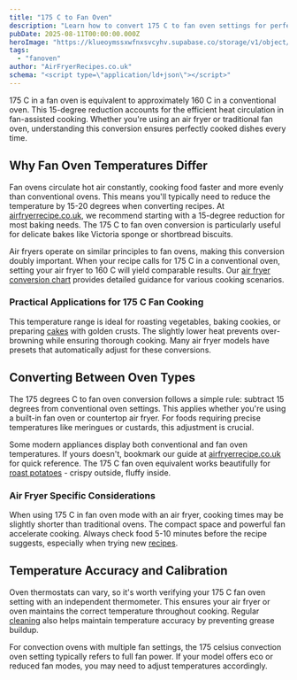 ```yaml
---
title: "175 C to Fan Oven"
description: "Learn how to convert 175 C to fan oven settings for perfect air fryer cooking. Includes temperature charts and practical tips for UK kitchens."
pubDate: 2025-08-11T00:00:00.000Z
heroImage: "https://klueoymssxwfnxsvcyhv.supabase.co/storage/v1/object/public/md/175-c-to-fan-oven-4031b7d2.png"
tags:
  - "fanoven"
author: "AirFryerRecipes.co.uk"
schema: "<script type=\"application/ld+json\"></script>"
---
```


<p>175 C in a fan oven is equivalent to approximately 160 C in a conventional oven. This 15-degree reduction accounts for the efficient heat circulation in fan-assisted cooking. Whether you're using an air fryer or traditional fan oven, understanding this conversion ensures perfectly cooked dishes every time.</p>

<h2>Why Fan Oven Temperatures Differ</h2>
<p>Fan ovens circulate hot air constantly, cooking food faster and more evenly than conventional ovens. This means you'll typically need to reduce the temperature by 15-20 degrees when converting recipes. At <a href=https://www.airfryerrecipe.co.uk>airfryerrecipe.co.uk</a>, we recommend starting with a 15-degree reduction for most baking needs. The 175 C to fan oven conversion is particularly useful for delicate bakes like Victoria sponge or shortbread biscuits.</p>
<p>Air fryers operate on similar principles to fan ovens, making this conversion doubly important. When your recipe calls for 175 C in a conventional oven, setting your air fryer to 160 C will yield comparable results. Our <a href=https://www.airfryerrecipe.co.uk/air-fryer-conversion-chart>air fryer conversion chart</a> provides detailed guidance for various cooking scenarios.</p>

<h3>Practical Applications for 175 C Fan Cooking</h3>
<p>This temperature range is ideal for roasting vegetables, baking cookies, or preparing <a href=https://www.airfryerrecipe.co.uk/recipe-category/cakes>cakes</a> with golden crusts. The slightly lower heat prevents over-browning while ensuring thorough cooking. Many air fryer models have presets that automatically adjust for these conversions.</p>

<h2>Converting Between Oven Types</h2>
<p>The 175 degrees C to fan oven conversion follows a simple rule: subtract 15 degrees from conventional oven settings. This applies whether you're using a built-in fan oven or countertop air fryer. For foods requiring precise temperatures like meringues or custards, this adjustment is crucial.</p>
<p>Some modern appliances display both conventional and fan oven temperatures. If yours doesn't, bookmark our guide at <a href=https://www.airfryerrecipe.co.uk>airfryerrecipe.co.uk</a> for quick reference. The 175 C fan oven equivalent works beautifully for <a href=https://www.airfryerrecipe.co.uk/recipe-category/potatoes>roast potatoes</a> - crispy outside, fluffy inside.</p>

<h3>Air Fryer Specific Considerations</h3>
<p>When using 175 C in fan oven mode with an air fryer, cooking times may be slightly shorter than traditional ovens. The compact space and powerful fan accelerate cooking. Always check food 5-10 minutes before the recipe suggests, especially when trying new <a href=https://www.airfryerrecipe.co.uk/recipes>recipes</a>.</p>

<h2>Temperature Accuracy and Calibration</h2>
<p>Oven thermostats can vary, so it's worth verifying your 175 C fan oven setting with an independent thermometer. This ensures your air fryer or oven maintains the correct temperature throughout cooking. Regular <a href=https://www.airfryerrecipe.co.uk/air-fryer-cleaner>cleaning</a> also helps maintain temperature accuracy by preventing grease buildup.</p>
<p>For convection ovens with multiple fan settings, the 175 celsius convection oven setting typically refers to full fan power. If your model offers eco or reduced fan modes, you may need to adjust temperatures accordingly.</p>
